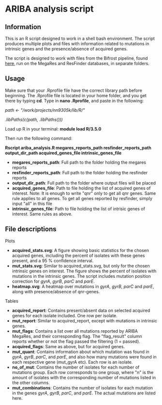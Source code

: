 # ARIBA analysis script

## Information
This is an R script designed to work in a shell bash environment. The 
script produces multiple plots and files with information related to 
mutations in intrinsic genes and the presence/absence of acquired genes.

The script is designed to work with files from the Bifrost pipeline, 
found [here](https://github.com/NorwegianVeterinaryInstitute/Bifrost), 
run on the MegaRes and ResFinder databases, in separate folders.

## Usage
Make sure that your .Rprofile file have the correct library path before 
beginning. The .Rprofile file is located in your home folder, and you 
get there by typing **cd**. Type in **nano .Rprofile**, and paste in the 
following:

*path <- "/work/projects/nn9305k/lib/R/"*

*.libPaths(c(path, .libPaths()))*


Load up R in your terminal: **module load R/3.5.0**

Then run the following command:

**Rscript ariba_analysis.R megares_reports_path resfinder_reports_path 
output_dir_path acquired_genes_file intrinsic_genes_file**

- **megares_reports_path**: Full path to the folder holding the megares 
reports
- **resfinder_reports_path**: Full path to the folder holding the 
resfinder reports
- **output_dir_path**: Full path to the folder where output files will 
be placed
- **acquired_genes_file**: Path to file holding the list of acquired 
genes of interest. Note: It is enough to write "qnr" only to get all qnr 
genes. Same rule applies to all genes. To get all genes reported by 
resfinder, simply input "all" in this file
- **intrinsic_genes_file**: Path to file holding the list of intrisic 
genes of interest. Same rules as above.

## File descriptions
Plots

- **acquired_stats.svg**: A figure showing basic statistics for the 
chosen acquired genes, including the percent of isolates with these genes 
present, and a 95 % confidence interval.
- **mut_stats.svg**: Similar to acquired_stats.svg, but only for the 
chosen intrinsic genes on interest. The figure shows the percent of isolates 
with mutations in the intrinsic genes. The script includes mutation 
position correction for *gyrA*, *gyrB*, *parC* and *parE*.
- **heatmap.svg**: A heatmap over mutations in *gyrA*, *gyrB*, *parC* 
and *parE*, along with presence/absence of qnr-genes. 

Tables

- **acquired_report**: Contains present/absent data on selected acquired 
genes for each isolate included. One row per isolate.
- **mut_report**: Similar to acquired_report, except with mutations in 
intrinsic genes.
- **mut_flags**: Contains a list over all mutations reported by ARIBA 
MegaRes, and their corresponding flag. The "flag_result" column reports 
whether or not the flag passed the filtering (1 = passed).
- **acquired_flags**: Same as above, but for acquired genes.
- **mut_quant**: Contains information about which mutation was found in 
*gyrA*, *gyrB*, *parC*, and *parE*, and also how many mutations were 
found in each respective gene (mut_gyrA etc). Each row is an isolate.
- **no_of_mut**: Contains the number of isolates for each number of 
mutations group. Each row corresponds to one group, where "n" is the 
amount of isolates with the corresponding number of mutations listed in 
the other columns.
- **mut_combinations**: Contains the number of isolates for each 
mutation in the genes *gyrA*, *gyrB*, *parC*, and *parE*. The actual 
mutations are listed here.
